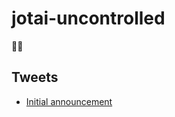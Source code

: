 # jotai-uncontrolled

👻🎈

## Tweets

- [Initial announcement](https://twitter.com/dai_shi/status/1570361010757959682)
